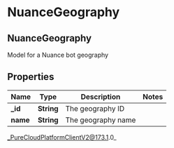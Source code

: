 # NuanceGeography

## NuanceGeography
Model for a Nuance bot geography

## Properties

|Name | Type | Description | Notes|
|------------ | ------------- | ------------- | -------------|
| **_id** | **String** | The geography ID | |
| **name** | **String** | The geography name | |



_PureCloudPlatformClientV2@173.1.0_
